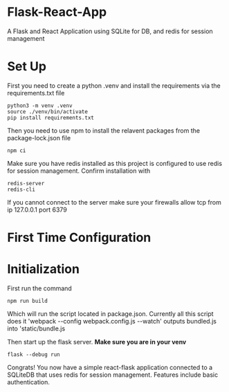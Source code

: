 # Flask-React-App
A Flask and React Application using SQLite for DB, and redis for session management

# Set Up

First you need to create a python .venv and install the requirements via the requirements.txt file
```
python3 -m venv .venv
source ./venv/bin/activate
pip install requirements.txt  
```

Then you need to use npm to install the relavent packages from the package-lock.json file
```
npm ci
```

Make sure you have redis installed as this project is configured to use redis for session management.
Confirm installation with 
```
redis-server
redis-cli
```
If you cannot connect to the server make sure your firewalls allow tcp from ip 127.0.0.1 port 6379

# First Time Configuration

# Initialization

First run the command 
```
npm run build
```
Which will run the script located in package.json.  Currently all this script does it 'webpack --config webpack.config.js --watch' outputs bundled.js into 'static/bundle.js


Then start up the flask server.  **Make sure you are in your venv**
```
flask --debug run
```

Congrats!  You now have a simple react-flask application connected to a SQLiteDB that uses redis for session management.  Features include basic authentication.